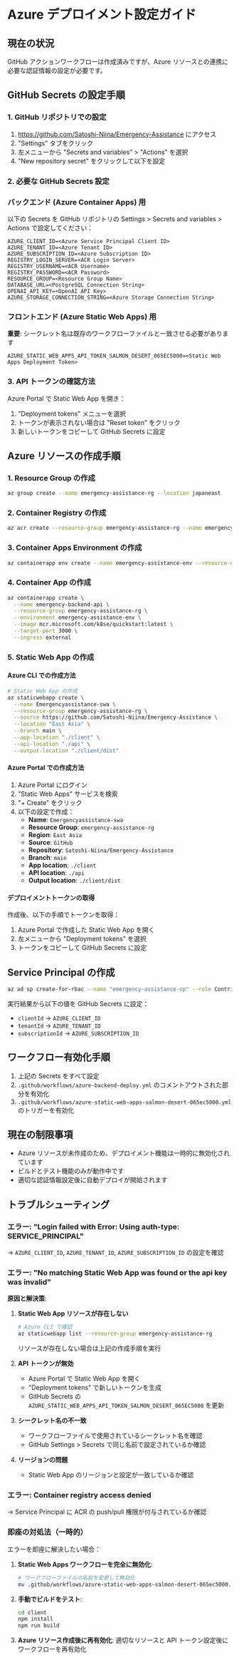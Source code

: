 # Azure デプロイメント設定ガイド

## 現在の状況

GitHub アクションワークフローは作成済みですが、Azure リソースとの連携に必要な認証情報の設定が必要です。

## GitHub Secrets の設定手順

### 1. GitHub リポジトリでの設定
1. https://github.com/Satoshi-Niina/Emergency-Assistance にアクセス
2. "Settings" タブをクリック
3. 左メニューから "Secrets and variables" > "Actions" を選択
4. "New repository secret" をクリックして以下を設定

### 2. 必要な GitHub Secrets 設定

### バックエンド (Azure Container Apps) 用

以下の Secrets を GitHub リポジトリの Settings > Secrets and variables > Actions で設定してください：

```
AZURE_CLIENT_ID=<Azure Service Principal Client ID>
AZURE_TENANT_ID=<Azure Tenant ID>
AZURE_SUBSCRIPTION_ID=<Azure Subscription ID>
REGISTRY_LOGIN_SERVER=<ACR Login Server>
REGISTRY_USERNAME=<ACR Username>
REGISTRY_PASSWORD=<ACR Password>
RESOURCE_GROUP=<Resource Group Name>
DATABASE_URL=<PostgreSQL Connection String>
OPENAI_API_KEY=<OpenAI API Key>
AZURE_STORAGE_CONNECTION_STRING=<Azure Storage Connection String>
```

### フロントエンド (Azure Static Web Apps) 用

**重要**: シークレット名は既存のワークフローファイルと一致させる必要があります

```
AZURE_STATIC_WEB_APPS_API_TOKEN_SALMON_DESERT_065EC5000=<Static Web Apps Deployment Token>
```

### 3. API トークンの確認方法
Azure Portal で Static Web App を開き：
1. "Deployment tokens" メニューを選択
2. トークンが表示されない場合は "Reset token" をクリック
3. 新しいトークンをコピーして GitHub Secrets に設定

## Azure リソースの作成手順

### 1. Resource Group の作成

```bash
az group create --name emergency-assistance-rg --location japaneast
```

### 2. Container Registry の作成

```bash
az acr create --resource-group emergency-assistance-rg --name emergencyassistancecr --sku Basic
```

### 3. Container Apps Environment の作成

```bash
az containerapp env create --name emergency-assistance-env --resource-group emergency-assistance-rg --location japaneast
```

### 4. Container App の作成

```bash
az containerapp create \
  --name emergency-backend-api \
  --resource-group emergency-assistance-rg \
  --environment emergency-assistance-env \
  --image mcr.microsoft.com/k8se/quickstart:latest \
  --target-port 3000 \
  --ingress external
```

### 5. Static Web App の作成

#### Azure CLI での作成方法
```bash
# Static Web App の作成
az staticwebapp create \
  --name Emergencyassistance-swa \
  --resource-group emergency-assistance-rg \
  --source https://github.com/Satoshi-Niina/Emergency-Assistance \
  --location "East Asia" \
  --branch main \
  --app-location "./client" \
  --api-location "./api" \
  --output-location "./client/dist"
```

#### Azure Portal での作成方法
1. Azure Portal にログイン
2. "Static Web Apps" サービスを検索
3. "+ Create" をクリック
4. 以下の設定で作成：
   - **Name**: `Emergencyassistance-swa`
   - **Resource Group**: `emergency-assistance-rg`
   - **Region**: `East Asia`
   - **Source**: `GitHub`
   - **Repository**: `Satoshi-Niina/Emergency-Assistance`
   - **Branch**: `main`
   - **App location**: `./client`
   - **API location**: `./api`
   - **Output location**: `./client/dist`

#### デプロイメントトークンの取得
作成後、以下の手順でトークンを取得：
1. Azure Portal で作成した Static Web App を開く
2. 左メニューから "Deployment tokens" を選択
3. トークンをコピーして GitHub Secrets に設定

## Service Principal の作成

```bash
az ad sp create-for-rbac --name "emergency-assistance-sp" --role Contributor --scopes /subscriptions/{subscription-id}/resourceGroups/emergency-assistance-rg --sdk-auth
```

実行結果から以下の値を GitHub Secrets に設定：

- `clientId` → `AZURE_CLIENT_ID`
- `tenantId` → `AZURE_TENANT_ID`
- `subscriptionId` → `AZURE_SUBSCRIPTION_ID`

## ワークフロー有効化手順

1. 上記の Secrets をすべて設定
2. `.github/workflows/azure-backend-deploy.yml` のコメントアウトされた部分を有効化
3. `.github/workflows/azure-static-web-apps-salmon-desert-065ec5000.yml` のトリガーを有効化

## 現在の制限事項

- Azure リソースが未作成のため、デプロイメント機能は一時的に無効化されています
- ビルドとテスト機能のみが動作中です
- 適切な認証情報設定後に自動デプロイが開始されます

## トラブルシューティング

### エラー: "Login failed with Error: Using auth-type: SERVICE_PRINCIPAL"

→ `AZURE_CLIENT_ID`, `AZURE_TENANT_ID`, `AZURE_SUBSCRIPTION_ID` の設定を確認

### エラー: "No matching Static Web App was found or the api key was invalid"

**原因と解決策**:

1. **Static Web App リソースが存在しない**
   ```bash
   # Azure CLI で確認
   az staticwebapp list --resource-group emergency-assistance-rg
   ```
   リソースが存在しない場合は上記の作成手順を実行

2. **API トークンが無効**
   - Azure Portal で Static Web App を開く
   - "Deployment tokens" で新しいトークンを生成
   - GitHub Secrets の `AZURE_STATIC_WEB_APPS_API_TOKEN_SALMON_DESERT_065EC5000` を更新

3. **シークレット名の不一致**
   - ワークフローファイルで使用されているシークレット名を確認
   - GitHub Settings > Secrets で同じ名前で設定されているか確認

4. **リージョンの問題**
   - Static Web App のリージョンと設定が一致しているか確認

### エラー: Container registry access denied

→ Service Principal に ACR の push/pull 権限が付与されているか確認

### 即座の対処法（一時的）

エラーを即座に解決したい場合：

1. **Static Web Apps ワークフローを完全に無効化**:
   ```bash
   # ワークフローファイルの名前を変更して無効化
   mv .github/workflows/azure-static-web-apps-salmon-desert-065ec5000.yml .github/workflows/azure-static-web-apps-salmon-desert-065ec5000.yml.disabled
   ```

2. **手動でビルドをテスト**:
   ```bash
   cd client
   npm install
   npm run build
   ```

3. **Azure リソース作成後に再有効化**:
   適切なリソースと API トークン設定後にワークフローを再有効化
